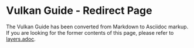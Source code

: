 # Vulkan Guide - Redirect Page

The Vulkan  Guide has been converted from Markdown to Asciidoc markup. If you are looking for the former contents of this page, please refer to [layers.adoc](./layers.adoc).
